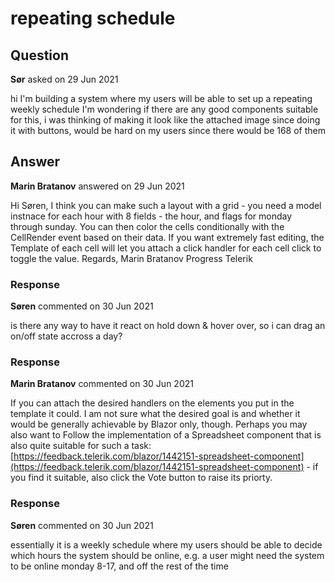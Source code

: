 # repeating schedule

## Question

**Sør** asked on 29 Jun 2021

hi I'm building a system where my users will be able to set up a repeating weekly schedule I'm wondering if there are any good components suitable for this, i was thinking of making it look like the attached image since doing it with buttons, would be hard on my users since there would be 168 of them

## Answer

**Marin Bratanov** answered on 29 Jun 2021

Hi Søren, I think you can make such a layout with a grid - you need a model instnace for each hour with 8 fields - the hour, and flags for monday through sunday. You can then color the cells conditionally with the CellRender event based on their data. If you want extremely fast editing, the Template of each cell will let you attach a click handler for each cell click to toggle the value. Regards, Marin Bratanov Progress Telerik

### Response

**Søren** commented on 30 Jun 2021

is there any way to have it react on hold down & hover over, so i can drag an on/off state accross a day?

### Response

**Marin Bratanov** commented on 30 Jun 2021

If you can attach the desired handlers on the elements you put in the template it could. I am not sure what the desired goal is and whether it would be generally achievable by Blazor only, though. Perhaps you may also want to Follow the implementation of a Spreadsheet component that is also quite suitable for such a task: [https://feedback.telerik.com/blazor/1442151-spreadsheet-component](https://feedback.telerik.com/blazor/1442151-spreadsheet-component) - if you find it suitable, also click the Vote button to raise its priorty.

### Response

**Søren** commented on 30 Jun 2021

essentially it is a weekly schedule where my users should be able to decide which hours the system should be online, e.g. a user might need the system to be online monday 8-17, and off the rest of the time
